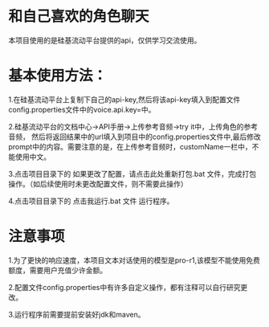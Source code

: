 # 和自己喜欢的角色聊天

本项目使用的是硅基流动平台提供的api，仅供学习交流使用。

# 基本使用方法：
1.在硅基流动平台上复制下自己的api-key,然后将该api-key填入到配置文件config.properties文件中的voice.api.key=中。

2.硅基流动平台的文档中心->API手册->上传参考音频->try it中，上传角色的参考音频，
然后将返回结果中的url填入到项目中的config.properties文件中,最后修改prompt中的内容。需要注意的是，在上传参考音频时，customName一栏中，不能使用中文。

3.点击项目目录下的 如果更改了配置，请点击此处重新打包.bat 文件，完成打包操作。（如后续使用时未更改配置文件，则不需要此操作）

4.点击项目目录下的 点击我运行.bat 文件 运行程序。

# 注意事项

1.为了更快的响应速度，本项目文本对话使用的模型是pro-r1,该模型不能使用免费额度，需要用户充值少许金额。

2.配置文件config.properties中有许多自定义操作，都有注释可以自行研究更改。

3.运行程序前需要提前安装好jdk和maven。
